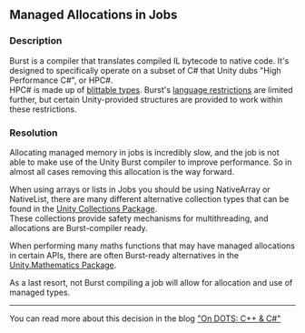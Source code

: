 ## Managed Allocations in Jobs
### Description
Burst is a compiler that translates compiled IL bytecode to native code. It's designed to specifically operate on a subset of C# that Unity dubs "High Performance C#", or HPC#.  
HPC# is made up of [blittable types](https://docs.microsoft.com/en-us/dotnet/framework/interop/blittable-and-non-blittable-types).
Burst's [language restrictions](https://docs.unity3d.com/Packages/com.unity.burst@latest/index.html?subfolder=/manual/docs/CSharpLanguageSupport_Types.html) are limited further,
but certain Unity-provided structures are provided to work within these restrictions.


### Resolution
Allocating managed memory in jobs is incredibly slow, and the job is not able to make use of the Unity Burst compiler to improve performance. So in almost all cases removing this allocation is the way forward.  

When using arrays or lists in Jobs you should be using NativeArray or NativeList, there are many different alternative collection types that can be found in the [Unity Collections Package](https://docs.unity3d.com/Packages/com.unity.collections@latest).  
These collections provide safety mechanisms for multithreading, and allocations are Burst-compiler ready.  

When performing many maths functions that may have managed allocations in certain APIs, there are often Burst-ready alternatives in the [Unity.Mathematics Package](https://docs.unity3d.com/Packages/com.unity.mathematics@latest).  

As a last resort, not Burst compiling a job will allow for allocation and use of managed types.  

---  
You can read more about this decision in the blog ["On DOTS: C++ & C#"](https://blog.unity.com/technology/on-dots-c-c)